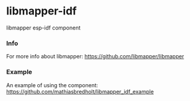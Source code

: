 # libmapper-idf
libmapper esp-idf component

### Info
For more info about libmapper: https://github.com/libmapper/libmapper

### Example
An example of using the component: https://github.com/mathiasbredholt/libmapper_idf_example
